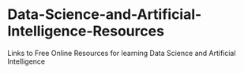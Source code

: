 # Data-Science-and-Artificial-Intelligence-Resources
Links to Free Online Resources for learning Data Science and Artificial Intelligence
